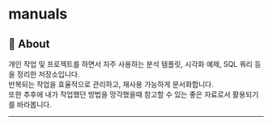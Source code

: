 # manuals

## 📌 __About__
개인 작업 및 프로젝트를 하면서 자주 사용하는 분석 템플릿, 시각화 예제, SQL 쿼리 등을 정리한 저장소입니다. </br>
반복되는 작업을 효율적으로 관리하고, 재사용 가능하게 문서화합니다. </br>
또한 추후에 내가 작업했던 방법을 망각했을때 참고할 수 있는 좋은 자료로서 활용되기를 바라봅니다.

---
